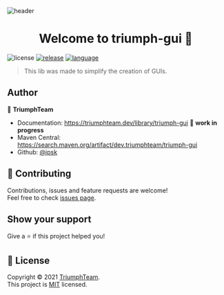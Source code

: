 <img alt="header" src="https://cdn.discordapp.com/attachments/431545763928211457/853353180271214662/mfthread.png">
<h1 align="center">Welcome to triumph-gui 👋</h1>
<p>
  <img src="https://img.shields.io/github/license/TriumphTeam/triumph-gui?color=blue&style=flat-square"  alt="license"/>
  <a href="https://search.maven.org/artifact/dev.triumphteam/triumph-gui"><img src="https://img.shields.io/github/v/release/TriumphTeam/triumph-gui?color=green&style=flat-square" alt="release"></a>
<a href="https://mattstudios.me/discord"><img src="https://img.shields.io/discord/493380790718038028?label=discord&style=flat-square"  alt="language"/></a>
</p>

> This lib was made to simplify the creation of GUIs.

## Author

👤 **TriumphTeam**

* Documentation: https://triumphteam.dev/library/triumph-gui 🚧 **work in progress**
* Maven Central: https://search.maven.org/artifact/dev.triumphteam/triumph-gui
* Github: [@ipsk](https://github.com/ipsk)

## 🤝 Contributing

Contributions, issues and feature requests are welcome!<br />Feel free to check [issues page](https://github.com/TriumphTeam/triumph-gui/issues).

## Show your support

Give a ⭐️ if this project helped you!

## 📝 License

Copyright © 2021 [TriumphTeam](https://github.com/ipsk).<br />
This project is [MIT](https://github.com/TriumphTeam/triumph-gui/blob/master/LICENSE) licensed.
